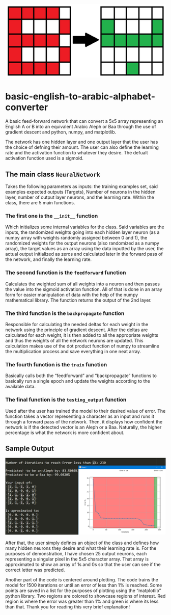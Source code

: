 ![English "B" to Arabic "ب"](/images/b_to_baa.png)

# basic-english-to-arabic-alphabet-converter
A basic feed-forward network that can convert a 5x5 array representing an English A or B into an equivalent Arabic Aleph or Baa through the use of gradient descent and python, numpy, and matplotlib. 

The network has one hidden layer and one output layer that the user has the choice of defning their amount. The user can also define the learning rate and the activation function to whatever they desire. The defualt activation function used is a sigmoid.

## The main class ```NeuralNetwork```
Takes the following parameters as inputs: the training examples set, said examples expected outputs (Targets), Number of neurons in the hidden layer, number of output layer neurons, and the learning rate. Within the class, there are 5 main functions.

### The first one is the ```__init__``` function
Which initializes some internal variables for the class. Said variables are the inputs, the randomized weights going into each hidden layer neuron (as a numpy array with weights randomly assigned between 0 and 1), the randomized weights for the output neurons (also randomized as a numpy array), the target values as an array using the data inputted by the user, the actual output initialized as zeros and calculated later in the forward pass of the network, and finally the learning rate.

### The second function is the ```feedforward``` function 
Calculates the weighted sum of all weights into a neuron and then passes the value into the sigmoid activation function. All of that is done in an array form for easier manipulation of data with the help of the numpy mathematical library. The function returns the output of the 2nd layer.

### The third function is the ```backpropagate``` function 
Responsible for calculating the needed deltas for each weight in the network using the principle of gradient descent. After the deltas are calculated for each weight, it is then added to all the appropriate weights and thus the weights of all the network neurons are updated. This calculation makes use of the dot product function of numpy to streamline the multiplication process and save everything in one neat array.

### The fourth function is the ```train``` function
Basically calls both the “feedforward” and “backpropagate” functions to basically run a single epoch and update the weights according to the available data.

### The final function is the ```testing_output``` function
Used after the user has trained the model to their desired value of error. The function takes a vector representing a character as an input and runs it through a forward pass of the network. Then, it displays how confident the network is if the detected vector is an Aleph or a Baa. Naturally, the higher percentage is what the network is more confident about.


## Sample Output

![Example of inputs and outputs](/images/sampleoutput.png)

After that, the user simply defines an object of the class and defines how many hidden neurons they desire and what their learning rate is. For the purposes of demonstration, I have chosen 25 output neurons, each representing a singular pixel in the 5x5 character array. That array is approximated to show an array of 1s and 0s so that the user can see if the correct letter was predicted.

Another part of the code is centered around plotting. The code trains the model for 1500 iterations or until an error of less than 1% is reached. Some points are saved in a list for the purposes of plotting using the “matplotlib” python library. Two regions are colored to showcase regions of interest. Red region is where the error was greater than 1% and green is where its less than that. Thank you for reading this very brief explanation!

